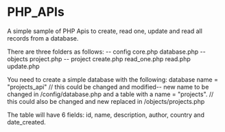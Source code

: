 # PHP_APIs
A simple sample of PHP Apis to create, read one, update and read all records from a database.

There are three folders as follows:
  -- config
      core.php
      database.php
  -- objects
      project.php
  -- project
      create.php
      read_one.php
      read.php
      update.php
      
    
 You need to create a simple database with the following:
    database name = "projects_api"                 // this could be changed and modified-- new name to be changed in /config/database.php
 and a table with a name = "projects".             // this could also be changed and new replaced in /objects/projects.php
 
 
 The table will have 6 fields:   id, name, description, author, country and date_created.
 
 
 
